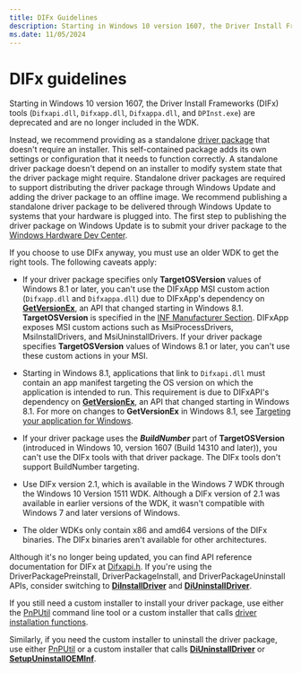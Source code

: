 ```yaml
---
title: DIFx Guidelines
description: Starting in Windows 10 version 1607, the Driver Install Frameworks (DIFx) tools are deprecated and are no longer included in the WDK.
ms.date: 11/05/2024
---
```


# DIFx guidelines

Starting in Windows 10 version 1607, the Driver Install Frameworks (DIFx) tools (`Difxapi.dll`, `Difxapp.dll`, `Difxappa.dll`, and `DPInst.exe`) are deprecated and are no longer included in the WDK.

Instead, we recommend providing as a standalone [driver package](./driver-packages.md) that doesn't require an installer. This self-contained package adds its own settings or configuration that it needs to function correctly. A standalone driver package doesn't depend on an installer to modify system state that the driver package might require. Standalone driver packages are required to support distributing the driver package through Windows Update and adding the driver package to an offline image. We recommend publishing a standalone driver package to be delivered through Windows Update to systems that your hardware is plugged into. The first step to publishing the driver package on Windows Update is to submit your driver package to the [Windows Hardware Dev Center](https://partner.microsoft.com/dashboard).

If you choose to use DIFx anyway, you must use an older WDK to get the right tools. The following caveats apply:

- If your driver package specifies only **TargetOSVersion** values of Windows 8.1 or later, you can't use the DIFxApp MSI custom action (`Difxapp.dll` and `Difxappa.dll`) due to DIFxApp's dependency on **[GetVersionEx](/windows/win32/api/sysinfoapi/nf-sysinfoapi-getversionexa)**, an API that changed starting in Windows 8.1. **TargetOSVersion** is specified in the [INF Manufacturer Section](inf-manufacturer-section.md). DIFxApp exposes MSI custom actions such as MsiProcessDrivers, MsiInstallDrivers, and MsiUninstallDrivers. If your driver package specifies **TargetOSVersion** values of Windows 8.1 or later, you can't use these custom actions in your MSI.

- Starting in Windows 8.1, applications that link to `Difxapi.dll` must contain an app manifest targeting the OS version on which the application is intended to run. This requirement is due to DIFxAPI's dependency on **[GetVersionEx](/windows/win32/api/sysinfoapi/nf-sysinfoapi-getversionexa)**, an API that changed starting in Windows 8.1. For more on changes to **GetVersionEx** in Windows 8.1, see [Targeting your application for Windows](/windows/desktop/SysInfo/targeting-your-application-at-windows-8-1).

- If your driver package uses the ***BuildNumber*** part of **TargetOSVersion** (introduced in Windows 10, version 1607 (Build 14310 and later)), you can't use the DIFx tools with that driver package. The DIFx tools don't support BuildNumber targeting.

- Use DIFx version 2.1, which is available in the Windows 7 WDK through the Windows 10 Version 1511 WDK. Although a DIFx version of 2.1 was available in earlier versions of the WDK, it wasn't compatible with Windows 7 and later versions of Windows.

- The older WDKs only contain x86 and amd64 versions of the DIFx binaries. The DIFx binaries aren't available for other architectures.

Although it's no longer being updated, you can find API reference documentation for DIFx at [Difxapi.h](/previous-versions/windows/hardware/difxapi/). If you're using the DriverPackagePreinstall, DriverPackageInstall, and DriverPackageUninstall APIs, consider switching to **[DiInstallDriver](/windows/win32/api/newdev/nf-newdev-diinstalldriverw)** and **[DiUninstallDriver](/windows/win32/api/newdev/nf-newdev-diuninstalldriverw)**.

If you still need a custom installer to install your driver package, use either the [PnPUtil](../devtest/pnputil.md) command line tool or a custom installer that calls [driver installation functions](functions-that-simplify-driver-installation.md).

Similarly, if you need the custom installer to uninstall the driver package, use either [PnPUtil](../devtest/pnputil.md) or a custom installer that calls **[DiUninstallDriver](/windows/win32/api/newdev/nf-newdev-diuninstalldriverw)** or **[SetupUninstallOEMInf](/windows/win32/api/setupapi/nf-setupapi-setupuninstalloeminfw)**.
